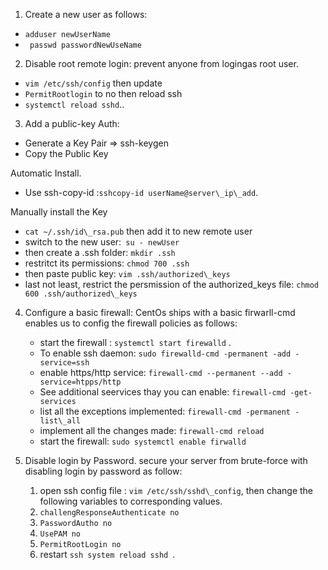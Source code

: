 1. Create a new user as follows:
  * ``` adduser newUserName      ```
  * ``` passwd passwordNewUseName```

2. Disable root remote login: prevent anyone from logingas root user.
  * ```vim /etc/ssh/config``` then update
  * ```PermitRootlogin``` to no then reload ssh
  * ```systemctl reload sshd```..

3. Add a public-key Auth:
  * Generate a Key Pair => ssh-keygen 
  * Copy the Public Key

Automatic Install.
  * Use ssh-copy-id :``` sshcopy-id userName@server\_ip\_add ```.

Manually install the Key
  * ```cat ~/.ssh/id\_rsa.pub``` then add it to new remote user 
  * switch to the new user:``` su - newUser```
  * then create a .ssh folder: ```mkdir .ssh```
  * restritct its permissions: ```chmod 700 .ssh```
  * then paste public key: ```vim .ssh/authorized\_keys```
  * last not least, restrict the persmission of the authorized\_keys file: ```chmod 600 .ssh/authorized\_keys```


4. Configure a basic firewall:
 CentOs ships with a basic firwarll-cmd enables us to config the firewall policies as follows:
    * start the firewall : ```
                           systemctl start firewalld
                         ``` .
    * To enable ssh daemon: ```sudo firewalld-cmd -permanent -add -service=ssh```
    * enable https/http service: ```firewall-cmd --permanent --add -service=htpps/http```
    *  See additional seervices thay you can enable: ```firewall-cmd -get-services```
    * list all the exceptions implemented: ```firewall-cmd -permanent -list\_all```
    * implement all the changes made: ```firewall-cmd reload```
    * start the firewall: ```sudo systemctl enable firwalld```
 
 5. Disable login by Password. secure your server from brute-force with disabling login by password as follow:
    1. open ssh config file : ```vim /etc/ssh/sshd\_config```, then change the following variables to corresponding values.
    2. ```challengResponseAuthenticate no```
    3. ```PasswordAutho no```
    4. ```UsePAM no ```
    5. ```PermitRootLogin no ```
    6. restart ```ssh system reload sshd ```.

